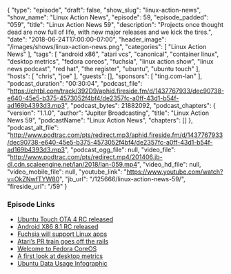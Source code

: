 {
  "type": "episode",
  "draft": false,
  "show_slug": "linux-action-news",
  "show_name": "Linux Action News",
  "episode": 59,
  "episode_padded": "059",
  "title": "Linux Action News 59",
  "description": "Projects once thought dead are now full of life, with new major releases and we kick the tires.",
  "date": "2018-06-24T17:00:00-07:00",
  "header_image": "/images/shows/linux-action-news.png",
  "categories": [
    "Linux Action News"
  ],
  "tags": [
    "android x86",
    "atari vcs",
    "canonical",
    "container linux",
    "desktop metrics",
    "fedora coreos",
    "fuchsia",
    "linux action show",
    "linux news podcast",
    "red hat",
    "the register",
    "ubuntu",
    "ubuntu touch"
  ],
  "hosts": [
    "chris",
    "joe"
  ],
  "guests": [],
  "sponsors": [
    "ting.com-lan"
  ],
  "podcast_duration": "00:30:04",
  "podcast_file": "https://chtbl.com/track/392D9/aphid.fireside.fm/d/1437767933/dec90738-e640-45e5-b375-4573052f4bf4/de2357fc-a0ff-43d1-b54f-ad169b4393d3.mp3",
  "podcast_bytes": 21882092,
  "podcast_chapters": {
    "version": "1.1.0",
    "author": "Jupiter Broadcasting",
    "title": "Linux Action News 59",
    "podcastName": "Linux Action News",
    "chapters": []
  },
  "podcast_alt_file": "http://www.podtrac.com/pts/redirect.mp3/aphid.fireside.fm/d/1437767933/dec90738-e640-45e5-b375-4573052f4bf4/de2357fc-a0ff-43d1-b54f-ad169b4393d3.mp3",
  "podcast_ogg_file": null,
  "video_file": "http://www.podtrac.com/pts/redirect.mp4/201406.jb-dl.cdn.scaleengine.net/lan/2018/lan-059.mp4",
  "video_hd_file": null,
  "video_mobile_file": null,
  "youtube_link": "https://www.youtube.com/watch?v=OkZNwfTYW80",
  "jb_url": "/125666/linux-action-news-59/",
  "fireside_url": "/59"
}


### Episode Links

  * [Ubuntu Touch OTA 4 RC released](https://ubports.com/blog/ubports-blog-1/post/ubuntu-touch-rc-ota-4-148 "Ubuntu Touch OTA 4 RC released")
  * [Android X86 8.1 RC released](http://www.android-x86.org/releases/releasenote-8-1-rc1 "Android X86 8.1 RC released")
  * [Fuchsia will support Linux apps](https://9to5google.com/2018/06/15/fuchsia-friday-machina-brings-support-for-running-linux-on-top-of-fuchsia/ "Fuchsia will support Linux apps")
  * [Atari’s PR train goes off the rails](https://www.theregister.co.uk/2018/06/21/atari_interview_in_full/ "Atari’s PR train goes off the rails")
  * [Welcome to Fedora CoreOS](https://fedoramagazine.org/announcing-fedora-coreos/ "Welcome to Fedora CoreOS")
  * [A first look at desktop metrics](https://blog.ubuntu.com/2018/06/22/a-first-look-at-desktop-metrics "A first look at desktop metrics")
  * [Ubuntu Data Usage Infographic](https://itsfoss.com/ubuntu-data-collection-stats/ "Ubuntu Data Usage Infographic")


